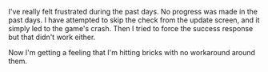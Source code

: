 I've really felt frustrated during the past days. No progress was made in the past days. I have attempted to skip the check from the update screen, and it simply led to the game's crash. Then I tried to force the success response but that didn't work either. 

Now I'm getting a feeling that I'm hitting bricks with no workaround around them.
